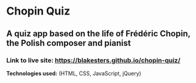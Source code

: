 # Chopin Quiz
## A quiz app based on the life of Frédéric Chopin, the Polish composer and pianist

### Link to live site: https://blakesters.github.io/chopin-quiz/

**Technologies used:** 
(HTML, CSS, JavaScript, jQuery)
